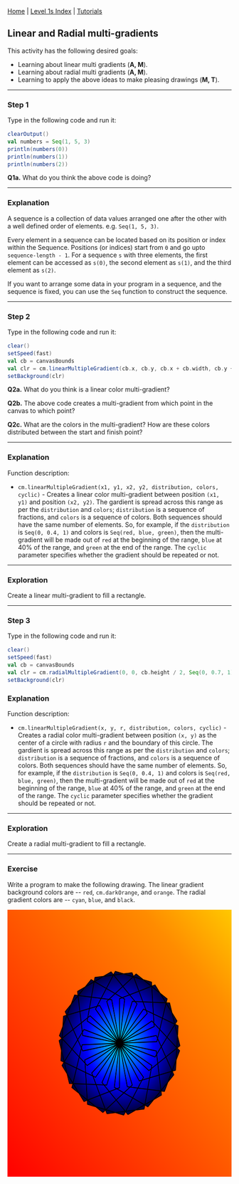 <div class="nav">
  <a href="../../index.html">Home</a> | <a href="index.html">Level 1s Index</a> | <a href="../../tutorials-index.html">Tutorials</a>
</div>

## Linear and Radial multi-gradients

This activity has the following desired goals:
* Learning about linear multi gradients (**A, M**).
* Learning about radial multi gradients (**A, M**).
* Learning to apply the above ideas to make pleasing drawings (**M, T**).

---

### Step 1

Type in the following code and run it:

```scala
clearOutput()
val numbers = Seq(1, 5, 3)
println(numbers(0))
println(numbers(1))
println(numbers(2))
```

**Q1a.** What do you think the above code is doing?

---

### Explanation

A sequence is a collection of data values arranged one after the other with a well defined order of elements. e.g. `Seq(1, 5, 3)`.

Every element in a sequence can be located based on its position or index within the Sequence. Positions (or indices) start from `0` and go upto `sequence-length - 1`. For a sequence `s` with three elements, the first element can be accessed as `s(0)`, the second element as `s(1)`, and the third element as `s(2)`.

If you want to arrange some data in your program in a sequence, and the sequence is fixed, you can use the `Seq` function to construct the sequence.

---

### Step 2

Type in the following code and run it:

```scala
clear()
setSpeed(fast)
val cb = canvasBounds
val clr = cm.linearMultipleGradient(cb.x, cb.y, cb.x + cb.width, cb.y + cb.height, Seq(0, 0.7, 1), Seq(red, yellow, orange))
setBackground(clr)
```

**Q2a.** What do you think is a linear color multi-gradient?

**Q2b.** The above code creates a multi-gradient from which point in the canvas to which point?

**Q2c.** What are the colors in the multi-gradient? How are these colors distributed between the start and finish point?

---

### Explanation

Function description:

* `cm.linearMultipleGradient(x1, y1, x2, y2, distribution, colors, cyclic)` - Creates a linear color multi-gradient between position `(x1, y1)` and position `(x2, y2)`. The gardient is spread across this range as per the `distribution` and `colors`; `distribution` is a sequence of fractions, and `colors` is a sequence of colors. Both sequences should have the same number of elements. So, for example, if the `distribution` is `Seq(0, 0.4, 1)` and colors is `Seq(red, blue, green)`, then the multi-gradient will be made out of `red` at the beginning of the range, `blue` at 40% of the range, and `green` at the end of the range. The `cyclic` parameter specifies whether the gradient should be repeated or not.

---

### Exploration

Create a linear multi-gradient to fill a rectangle.

---

### Step 3

Type in the following code and run it:

```scala
clear()
setSpeed(fast)
val cb = canvasBounds
val clr = cm.radialMultipleGradient(0, 0, cb.height / 2, Seq(0, 0.7, 1), Seq(red, yellow, orange))
setBackground(clr)
```

### Explanation

Function description:

* `cm.linearMultipleGradient(x, y, r, distribution, colors, cyclic)` - Creates a radial color multi-gradient between position `(x, y)` as the center of a circle with radius `r` and the boundary of this circle. The gardient is spread across this range as per the `distribution` and `colors`; `distribution` is a sequence of fractions, and `colors` is a sequence of colors. Both sequences should have the same number of elements. So, for example, if the `distribution` is `Seq(0, 0.4, 1)` and colors is `Seq(red, blue, green)`, then the multi-gradient will be made out of `red` at the beginning of the range, `blue` at 40% of the range, and `green` at the end of the range. The `cyclic` parameter specifies whether the gradient should be repeated or not.

---

### Exploration

Create a radial multi-gradient to fill a rectangle.

---

### Exercise

Write a program to make the following drawing. The linear gradient background colors are -- `red`, `cm.darkOrange`, and `orange`. The radial gradient colors are -- `cyan`, `blue`, and `black`.

<img src="linear-radial-multigradient-exercise.png" height="600">



